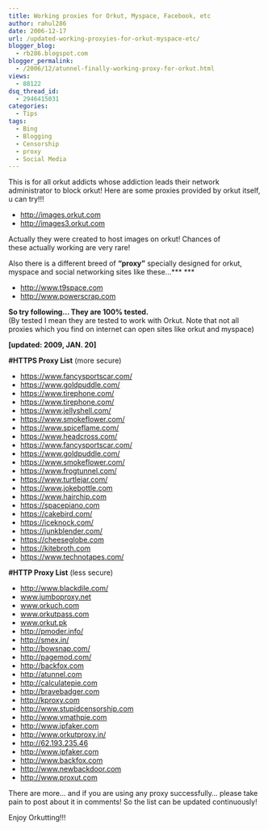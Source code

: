 ```yaml
---
title: Working proxies for Orkut, Myspace, Facebook, etc
author: rahul286
date: 2006-12-17
url: /updated-working-proxyies-for-orkut-myspace-etc/
blogger_blog:
  - rb286.blogspot.com
blogger_permalink:
  - /2006/12/atunnel-finally-working-proxy-for-orkut.html
views:
  - 88122
dsq_thread_id:
  - 2946415031
categories:
  - Tips
tags:
  - Bing
  - Blogging
  - Censorship
  - proxy
  - Social Media
---
```

This is for all orkut addicts whose addiction leads their network administrator to block orkut! Here are some proxies provided by orkut itself, u can try!!!

  * http://images.orkut.com
  * http://images3.orkut.com

Actually they were created to host images on orkut! Chances of these actually working are very rare!

Also there is a different breed of **&#8220;proxy&#8221;** specially designed for orkut, myspace and social networking sites like these&#8230;*** ***

  * <a href="http://www.powerscrap.com/" onclick="_gaq.push(['_trackEvent', 'outbound-article', 'http://www.powerscrap.com/', 'http://www.t9space.com\n']);" rel="nofollow">http://www.t9space.com<br /> </a>
  * <a href="http://www.powerscrap.com/" onclick="_gaq.push(['_trackEvent', 'outbound-article', 'http://www.powerscrap.com/', 'http://www.powerscrap.com']);" rel="nofollow">http://www.powerscrap.com</a>

<span style="font-weight: bold">So try following&#8230; They are 100% tested. </span>  
(By tested I mean they are tested to work with Orkut. Note that not all proxies which you find on internet can open sites like orkut and myspace)<span style="font-weight: bold"><br /> </span>

**[updated: 2009, JAN. 20]**

**#HTTPS Proxy List** (more secure)

  * <a href="https://www.fancysportscar.com/" onclick="_gaq.push(['_trackEvent', 'outbound-article', 'https://www.fancysportscar.com/', 'https://www.fancysportscar.com/']);" rel="nofollow">https://www.fancysportscar.com/</a>
  * <a href="https://www.goldpuddle.com/" onclick="_gaq.push(['_trackEvent', 'outbound-article', 'https://www.goldpuddle.com/', 'https://www.goldpuddle.com/']);" rel="nofollow">https://www.goldpuddle.com/</a>
  * <a href="https://www.tirephone.com/" onclick="_gaq.push(['_trackEvent', 'outbound-article', 'https://www.tirephone.com/', 'https://www.tirephone.com/']);" rel="nofollow">https://www.tirephone.com/</a>
  * <a href="https://www.tirephone.com/" onclick="_gaq.push(['_trackEvent', 'outbound-article', 'https://www.tirephone.com/', 'https://www.tirephone.com/']);" rel="nofollow">https://www.tirephone.com/</a>
  * <a href="https://www.jellyshell.com/" onclick="_gaq.push(['_trackEvent', 'outbound-article', 'https://www.jellyshell.com/', 'https://www.jellyshell.com/']);" rel="nofollow">https://www.jellyshell.com/</a>
  * <a href="https://www.smokeflower.com/" onclick="_gaq.push(['_trackEvent', 'outbound-article', 'https://www.smokeflower.com/', 'https://www.smokeflower.com/']);" rel="nofollow">https://www.smokeflower.com/</a>
  * <a href="https://www.spiceflame.com/cgi-bin/index.cgi" onclick="_gaq.push(['_trackEvent', 'outbound-article', 'https://www.spiceflame.com/cgi-bin/index.cgi', 'https://www.spiceflame.com/']);" >https://www.spiceflame.com/</a>
  * <a href="https://www.headcross.com/cgi-bin/index.cgi" onclick="_gaq.push(['_trackEvent', 'outbound-article', 'https://www.headcross.com/cgi-bin/index.cgi', 'https://www.headcross.com/']);" >https://www.headcross.com/</a>
  * <a href="https://www.fancysportscar.com/cgi-bin/index.cgi" onclick="_gaq.push(['_trackEvent', 'outbound-article', 'https://www.fancysportscar.com/cgi-bin/index.cgi', 'https://www.fancysportscar.com/']);" >https://www.fancysportscar.com/</a>
  * <a href="https://www.goldpuddle.com/cgi-bin/index.cgi" onclick="_gaq.push(['_trackEvent', 'outbound-article', 'https://www.goldpuddle.com/cgi-bin/index.cgi', 'https://www.goldpuddle.com/']);" >https://www.goldpuddle.com/</a>
  * <a href="https://www.smokeflower.com/cgi-bin/index.cgi" onclick="_gaq.push(['_trackEvent', 'outbound-article', 'https://www.smokeflower.com/cgi-bin/index.cgi', 'https://www.smokeflower.com/']);" >https://www.smokeflower.com/</a>
  * <a href="https://www.frogtunnel.com/cgi-bin/index.cgi" onclick="_gaq.push(['_trackEvent', 'outbound-article', 'https://www.frogtunnel.com/cgi-bin/index.cgi', 'https://www.frogtunnel.com/']);" >https://www.frogtunnel.com/</a>
  * <a href="https://www.turtlejar.com/cgi-bin/index.cgi" onclick="_gaq.push(['_trackEvent', 'outbound-article', 'https://www.turtlejar.com/cgi-bin/index.cgi', 'https://www.turtlejar.com/']);" >https://www.turtlejar.com/</a>
  * <a href="https://www.jokebottle.com" onclick="_gaq.push(['_trackEvent', 'outbound-article', 'https://www.jokebottle.com', 'https://www.jokebottle.com']);" >https://www.jokebottle.com</a>
  * <a href="https://www.hairchip.com" onclick="_gaq.push(['_trackEvent', 'outbound-article', 'https://www.hairchip.com', 'https://www.hairchip.com']);" target="_blank">https://www.hairchip.com</a>
  * <a href="https://spacepiano.com" onclick="_gaq.push(['_trackEvent', 'outbound-article', 'https://spacepiano.com', 'https://spacepiano.com']);" target="_blank">https://spacepiano.com</a>
  * <a href="https://www.cakebird.com/" onclick="_gaq.push(['_trackEvent', 'outbound-article', 'https://www.cakebird.com/', 'https://cakebird.com/']);" target="_blank">https://cakebird.com/</a>
  * <a href="https://www.iceknock.com/" onclick="_gaq.push(['_trackEvent', 'outbound-article', 'https://www.iceknock.com/', 'https://iceknock.com/']);" target="_blank">https://iceknock.com/</a>
  * <a href="https://www.junkblender.com/" onclick="_gaq.push(['_trackEvent', 'outbound-article', 'https://www.junkblender.com/', 'https://junkblender.com/']);" target="_blank">https://junkblender.com/</a>
  * <a href="https://www.cheeseglobe.com/" onclick="_gaq.push(['_trackEvent', 'outbound-article', 'https://www.cheeseglobe.com/', 'https://cheeseglobe.com']);" target="_blank">https://cheeseglobe.com</a>
  * <a href="https://www.kitebroth.com/" onclick="_gaq.push(['_trackEvent', 'outbound-article', 'https://www.kitebroth.com/', 'https://kitebroth.com']);" target="_blank">https://kitebroth.com</a>
  * <a href="https://www.technotapes.com/" onclick="_gaq.push(['_trackEvent', 'outbound-article', 'https://www.technotapes.com/', 'https://www.technotapes.com/']);" >https://www.technotapes.com/</a>

**#HTTP Proxy List** (less secure)

  * <a href="http://www.blackdile.com/" onclick="_gaq.push(['_trackEvent', 'outbound-article', 'http://www.blackdile.com/', 'http://www.blackdile.com/']);" rel="nofollow">http://www.blackdile.com/</a>
  * <a href="http://www.jumboproxy.net/" onclick="_gaq.push(['_trackEvent', 'outbound-article', 'http://www.jumboproxy.net/', 'www.jumboproxy.net']);" rel="nofollow">www.jumboproxy.net</a>
  * <a href="http://www.orkuch.com/" onclick="_gaq.push(['_trackEvent', 'outbound-article', 'http://www.orkuch.com/', 'www.orkuch.com']);" rel="nofollow">www.orkuch.com</a>
  * <a href="http://www.orkutpass.com/" onclick="_gaq.push(['_trackEvent', 'outbound-article', 'http://www.orkutpass.com/', 'www.orkutpass.com']);" rel="nofollow">www.orkutpass.com</a>
  * <a href="http://www.orkut.pk/" onclick="_gaq.push(['_trackEvent', 'outbound-article', 'http://www.orkut.pk/', 'www.orkut.pk']);" rel="nofollow">www.orkut.pk</a>
  * <a href="http://www.pmoder.info/" onclick="_gaq.push(['_trackEvent', 'outbound-article', 'http://www.pmoder.info/', 'http://pmoder.info/']);" target="_blank">http://pmoder.info/</a>
  * <a href="http://smex.in/" onclick="_gaq.push(['_trackEvent', 'outbound-article', 'http://smex.in/', 'http://smex.in/']);" target="_blank">http://smex.in/</a>
  * <a href="http://www.bowsnap.com/" onclick="_gaq.push(['_trackEvent', 'outbound-article', 'http://www.bowsnap.com/', 'http://bowsnap.com/']);" target="_blank">http://bowsnap.com/</a>
  * <a href="http://www.pagemod.com/" onclick="_gaq.push(['_trackEvent', 'outbound-article', 'http://www.pagemod.com/', 'http://pagemod.com/']);" target="_blank">http://pagemod.com/</a>
  * <a href="http://backfox.com/" onclick="_gaq.push(['_trackEvent', 'outbound-article', 'http://backfox.com/', 'http://backfox.com']);" target="_blank">http://backfox.com</a>
  * <a href="http://www.atunnel.com/" onclick="_gaq.push(['_trackEvent', 'outbound-article', 'http://www.atunnel.com/', 'http://atunnel.com']);" target="_blank">http://atunnel.com</a>
  * <a href="http://calculatepie.com/" onclick="_gaq.push(['_trackEvent', 'outbound-article', 'http://calculatepie.com/', 'http://calculatepie.com']);" target="_blank">http://calculatepie.com</a>
  * <a href="http://bravebadger.com/" onclick="_gaq.push(['_trackEvent', 'outbound-article', 'http://bravebadger.com/', 'http://bravebadger.com']);" target="_blank">http://bravebadger.com</a>
  * <a href="http://kproxy.com/" onclick="_gaq.push(['_trackEvent', 'outbound-article', 'http://kproxy.com/', 'http://kproxy.com']);" target="_blank">http://kproxy.com</a>
  * <a href="http://www.stupidcensorship.com/" onclick="_gaq.push(['_trackEvent', 'outbound-article', 'http://www.stupidcensorship.com/', 'http://www.stupidcensorship.com']);" target="_blank">http://www.stupidcensorship.com</a>
  * <a href="http://www.vmathpie.com/" onclick="_gaq.push(['_trackEvent', 'outbound-article', 'http://www.vmathpie.com/', 'http://www.vmathpie.com']);" target="_blank">http://www.vmathpie.com</a>
  * <a href="http://ipfaker.com/" onclick="_gaq.push(['_trackEvent', 'outbound-article', 'http://ipfaker.com/', 'http://www.ipfaker.com']);" target="_blank">http://www.ipfaker.com</a>
  * <a href="http://www.orkutproxy.in/" onclick="_gaq.push(['_trackEvent', 'outbound-article', 'http://www.orkutproxy.in/', 'http://www.orkutproxy.in/']);" target="_blank">http://www.orkutproxy.in/</a>
  * <a href="http://62.193.235.46/" onclick="_gaq.push(['_trackEvent', 'outbound-article', 'http://62.193.235.46/', 'http://62.193.235.46']);" >http://62.193.235.46</a>
  * <a href="http://ipfaker.com/" onclick="_gaq.push(['_trackEvent', 'outbound-article', 'http://ipfaker.com/', 'http://www.ipfaker.com']);" target="_blank">http://www.ipfaker.com</a>
  * <a href="http://backfox.com/" onclick="_gaq.push(['_trackEvent', 'outbound-article', 'http://backfox.com/', 'http://www.backfox.com']);" target="_blank">http://www.backfox.com</a>
  * <a href="http://newbackdoor.com/" onclick="_gaq.push(['_trackEvent', 'outbound-article', 'http://newbackdoor.com/', 'http://www.newbackdoor.com']);" target="_blank">http://www.newbackdoor.com</a>
  * <a href="http://www.proxut.com/" onclick="_gaq.push(['_trackEvent', 'outbound-article', 'http://www.proxut.com/', 'http://www.proxut.com']);" rel="nofollow">http://www.proxut.com</a>

There are more&#8230; and if you are using any proxy successfully&#8230; please take pain to post about it in comments! So the list can be updated continuously!

Enjoy Orkutting!!!
